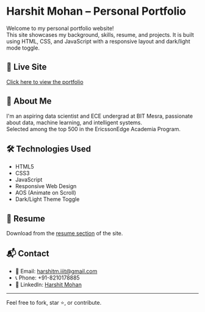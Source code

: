 # Harshit Mohan – Personal Portfolio

Welcome to my personal portfolio website!  
This site showcases my background, skills, resume, and projects. It is built using HTML, CSS, and JavaScript with a responsive layout and dark/light mode toggle.

## 🚀 Live Site
[Click here to view the portfolio](https://yourusername.github.io/harshit-portfolio/)

## 📌 About Me
I'm an aspiring data scientist and ECE undergrad at BIT Mesra, passionate about data, machine learning, and intelligent systems.  
Selected among the top 500 in the EricssonEdge Academia Program.

## 🛠 Technologies Used
- HTML5  
- CSS3  
- JavaScript  
- Responsive Web Design  
- AOS (Animate on Scroll)  
- Dark/Light Theme Toggle

## 📄 Resume
Download from the [resume section](assets/HarshitResume.pdf) of the site.

## 📬 Contact
- 📧 Email: harshitm.iiit@gmail.com  
- 📞 Phone: +91-8210178885  
- 🔗 LinkedIn: [Harshit Mohan](https://www.linkedin.com/in/harshit-mohan-7ab027256/)

---

Feel free to fork, star ⭐, or contribute.
